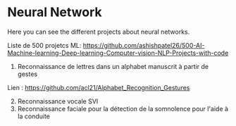 # Neural Network

Here you can see the different projects about neural networks.

Liste de 500 projetcs ML: https://github.com/ashishpatel26/500-AI-Machine-learning-Deep-learning-Computer-vision-NLP-Projects-with-code

1) Reconnaissance de lettres dans un alphabet manuscrit à partir de gestes

Lien : https://github.com/acl21/Alphabet_Recognition_Gestures

2) Reconnaissance vocale SVI
3) Reconnaissance faciale pour la détection de la somnolence pour l'aide à la conduite

